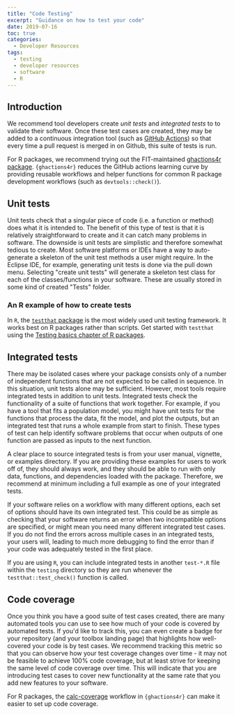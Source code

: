 ```yaml
---
title: "Code Testing"
excerpt: "Guidance on how to test your code"
date: 2019-07-16
toc: true
categories:
  - Developer Resources
tags:
  - testing
  - developer resources
  - software
  - R
---
```



## Introduction

We recommend tool developers create *unit tests* and *integrated tests*
to to validate their
software. Once these test cases are created, they may be added to a
continuous integration tool (such as [GitHub Actions](https://docs.github.com/en/actions/quickstart)) so that every time a pull
request is merged in on Github, this suite of tests is run.

For R packages, we recommend trying out the FIT-maintained 
[ghactions4r package](https://nmfs-fish-tools.github.io/ghactions4r/). `{ghactions4r}` 
reduces the GitHub actions learning curve by providing reusable workflows and helper 
functions for common R package development workflows (such as `devtools::check()`).

## Unit tests

Unit tests check that a singular piece of code (i.e. a function or
method) does what it is intended to. The benefit of this type of test is
that it is relatively straightforward to create and it can catch many
problems in software. The downside is unit tests are simplistic and
therefore somewhat tedious to create. Most software platforms or IDEs
have a way to auto-generate a skeleton of the unit test methods a user
might require. In the Eclipse IDE, for example, generating unit tests is
done via the pull down menu. Selecting "create unit tests" will generate
a skeleton test class for each of the classes/functions in your
software. These are usually stored in some kind of created "Tests"
folder.

### An R example of how to create tests

In `R`, the [`testthat` package](https://testthat.r-lib.org/index.html) is the most widely used unit testing framework. It works best on R packages
rather than scripts. Get started with `testthat` using the [Testing basics chapter of R packages](https://r-pkgs.org/testing-basics.html).

## Integrated tests

There may be isolated cases where your package consists only of a number
of independent functions that are not expected to be called in sequence.
In this situation, unit tests alone may be sufficient. However, most
tools require integrated tests in addition to unit tests. Integrated
tests check the functionality of a suite of functions that work
together. For example, if you have a tool that fits a population model,
you might have unit tests for the functions that process the data, fit
the model, and plot the outputs, but an integrated test that runs a
whole example from start to finish. These types of test can help
identify software problems that occur when outputs of one function are
passed as inputs to the next function.

A clear place to source integrated tests is from your user manual,
vignette, or examples directory. If you are providing these examples for
users to work off of, they should always work, and they should be able
to run with only data, functions, and dependencies loaded with the
package. Therefore, we recommend at minimum including a full example as
one of your integrated tests.

If your software relies on a workflow with many different options, each
set of options should have its own integrated test. This could be as
simple as checking that your software returns an error when two
incompatible options are specified, or might mean you need many
different integrated test cases. If you do not find the errors across
multiple cases in an integrated tests, your users will, leading to much
more debugging to find the error than if your code was adequately tested
in the first place.

If you are using `R`, you can include integrated tests in another
`test-*.R` file within the `testing` directory so they are run whenever
the `testthat::test_check()` function is called.

## Code coverage

Once you think you have a good suite of test cases created, there are
many automated tools you can use to see how much of your code is covered
by automated tests. If you'd like to track this, you can even create a
badge for your repository (and your toolbox landing page) that
highlights how well-covered your code is by test cases. We recommend
tracking this metric so that you can observe how your test coverage
changes over time - it may not be feasible to achieve 100% code
coverage, but at least strive for keeping the same level of code
coverage over time. This will indicate that you are introducing test
cases to cover new functionality at the same rate that you add new
features to your software.

For R packages, the [calc-coverage](https://nmfs-fish-tools.github.io/ghactions4r/reference/use_calc_coverage.html) 
workflow in `{ghactions4r}` can make it easier to set up code coverage.
